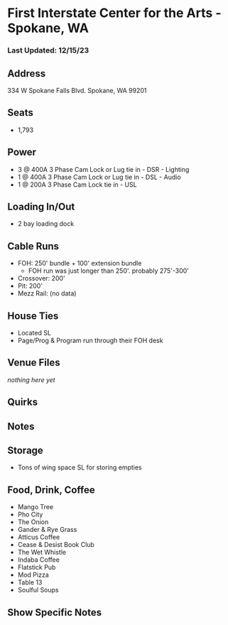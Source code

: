 # First Interstate Center for the Arts - Spokane, WA
### Last Updated: 12/15/23

## Address
334 W Spokane Falls Blvd.
Spokane, WA 99201

## Seats
* 1,793

## Power
* 3 @ 400A 3 Phase Cam Lock or Lug tie in - DSR - Lighting
* 1 @ 400A 3 Phase Cam Lock or Lug tie in - DSL - Audio
* 1 @ 200A 3 Phase Cam Lock tie in - USL


## Loading In/Out
* 2 bay loading dock


## Cable Runs
* FOH: 250' bundle + 100' extension bundle
	* FOH run was just longer than 250'. probably 275'-300'
* Crossover: 200'
* Pit: 200'
* Mezz Rail: (no data)

## House Ties
* Located SL
* Page/Prog & Program run through their FOH desk


## Venue Files
*nothing here yet*


## Quirks


## Notes


## Storage
* Tons of wing space SL for storing empties


## Food, Drink, Coffee
* Mango Tree
* Pho City
* The Onion
* Gander & Rye Grass
* Atticus Coffee
* Cease & Desist Book Club
* The Wet Whistle
* Indaba Coffee
* Flatstick Pub
* Mod Pizza
* Table 13
* Soulful Soups


## Show Specific Notes